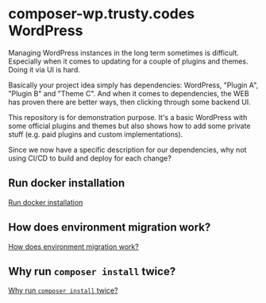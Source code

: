 # composer-wp.trusty.codes WordPress

Managing WordPress instances in the long term sometimes is difficult. Especially when it comes to updating for a couple
of plugins and themes. Doing it via UI is hard.

Basically your project idea simply has dependencies: WordPress, "Plugin A", "Plugin B" and "Theme C". And when it comes
to dependencies, the WEB has proven there are better ways, then clicking through some backend UI.

This repository is for demonstration purpose. It's a basic WordPress with some official plugins and themes but also
shows how to add some private stuff (e.g. paid plugins and custom implementations).

Since we now have a specific description for our dependencies, why not using CI/CD to build and deploy for each change?

## Run docker installation

[Run docker installation](doc/install-new.md)

## How does environment migration work?

[How does environment migration work?](doc/environment-migration.md)

## Why run `composer install` twice?

[Why run `composer install` twice?](doc/run-composer-install-twice.md)
